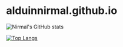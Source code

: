 # alduinnirmal.github.io
![Nirmal's GitHub stats](https://github-readme-stats.vercel.app/api?username=alduinnirmal&show_icons=true)

[midnight-purple]: https://github-readme-stats.vercel.app/api?username=anuraghazra&show_icons=true&hide=contribs,prs&cache_seconds=86400&theme=midnight-purple


[![Top Langs](https://github-readme-stats.vercel.app/api/top-langs/?username=alduinnirmal&layout=compact)](https://github.com/alduinnirmal/github-readme-stats)
